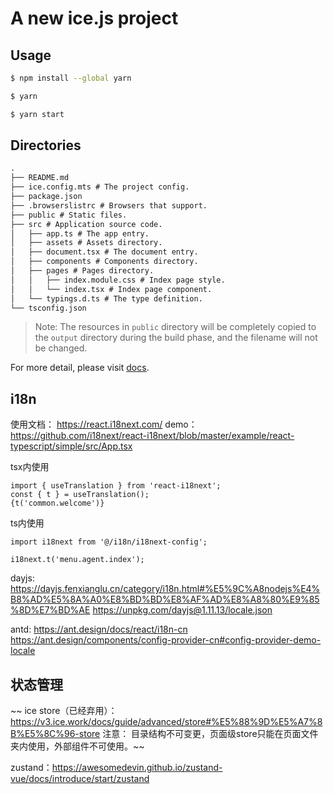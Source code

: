 # A new ice.js project

## Usage

```bash
$ npm install --global yarn

$ yarn

$ yarn start
```

## Directories

```md
.
├── README.md
├── ice.config.mts # The project config.
├── package.json
├── .browserslistrc # Browsers that support.
├── public # Static files.
├── src # Application source code.
│   ├── app.ts # The app entry.
│   ├── assets # Assets directory.
│   ├── document.tsx # The document entry.
│   ├── components # Components directory.
│   ├── pages # Pages directory.
│   │   ├── index.module.css # Index page style.
│   │   └── index.tsx # Index page component.
│   └── typings.d.ts # The type definition.
└── tsconfig.json
```

> Note: The resources in `public` directory will be completely copied to the `output` directory during the build phase, and the filename will not be changed.

For more detail, please visit [docs](https://v3.ice.work/).

## i18n

使用文档： https://react.i18next.com/
demo：https://github.com/i18next/react-i18next/blob/master/example/react-typescript/simple/src/App.tsx

tsx内使用

```
import { useTranslation } from 'react-i18next';
const { t } = useTranslation();
{t('common.welcome')}
```

ts内使用

```
import i18next from '@/i18n/i18next-config';

i18next.t('menu.agent.index');
```

dayjs:
https://dayjs.fenxianglu.cn/category/i18n.html#%E5%9C%A8nodejs%E4%B8%AD%E5%8A%A0%E8%BD%BD%E8%AF%AD%E8%A8%80%E9%85%8D%E7%BD%AE
https://unpkg.com/dayjs@1.11.13/locale.json

antd:
https://ant.design/docs/react/i18n-cn
https://ant.design/components/config-provider-cn#config-provider-demo-locale

## 状态管理

~~ ice store（已经弃用）： https://v3.ice.work/docs/guide/advanced/store#%E5%88%9D%E5%A7%8B%E5%8C%96-store
注意： 目录结构不可变更，页面级store只能在页面文件夹内使用，外部组件不可使用。~~

zustand：https://awesomedevin.github.io/zustand-vue/docs/introduce/start/zustand
